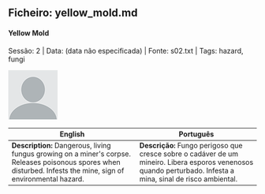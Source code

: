 ## Ficheiro: yellow_mold.md

#### Yellow Mold

Sessão: 2 | Data: (data não especificada) | Fonte: s02.txt | Tags: hazard, fungi

![Yellow Mold](docs/dm/monsters/blank.png)

| English | Português |
|---------|-----------|
| **Description:** Dangerous, living fungus growing on a miner's corpse. Releases poisonous spores when disturbed. Infests the mine, sign of environmental hazard. | **Descrição:** Fungo perigoso que cresce sobre o cadáver de um mineiro. Libera esporos venenosos quando perturbado. Infesta a mina, sinal de risco ambiental. |



















